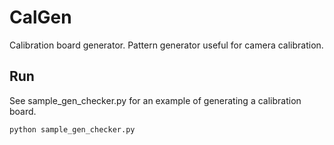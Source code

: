# CalGen
Calibration board generator. Pattern generator useful for camera calibration.

## Run
See sample_gen_checker.py for an example of generating a calibration board.
```
python sample_gen_checker.py
```